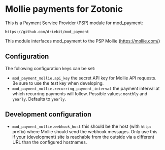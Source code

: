 Mollie payments for Zotonic
===========================

This is a Payment Service Provider (PSP) module for mod_payment:

    https://github.com/driebit/mod_payment

This module interfaces mod_payment to the PSP Mollie (https://mollie.com/)


Configuration
-------------

The following configuration keys can be set:

 * `mod_payment_mollie.api_key` the secret API key for Mollie API requests. Be
   sure to use the *test* key when developing.
 * `mod_payment_mollie.recurring_payment_interval` the payment interval at 
   which recurring payments will follow. Possible values: `monthly` and `yearly`.
   Defaults to `yearly`.

Development configuration
-------------------------

 * `mod_payment_mollie.webhook_host` this should be the host (with `http:` prefix)
   where Mollie should send the webhook messages. Only use this if your (development)
   site is reachable from the outside via a different URL than the configured hostnames.
